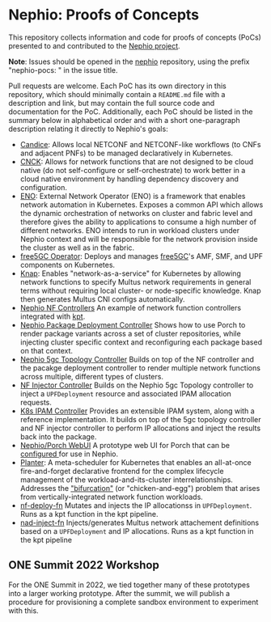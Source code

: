 Nephio: Proofs of Concepts
==========================

This repository collects information and code for proofs of concepts (PoCs) presented to and
contributed to the [Nephio project](https://nephio.org/).

**Note**: Issues should be opened in the [nephio](https://github.com/nephio-project/nephio) repository,
using the prefix "nephio-pocs: " in the issue title.

Pull requests are welcome. Each PoC has its own directory in this repository, which should
minimally contain a `README.md` file with a description and link, but may contain the full source
code and documentation for the PoC. Additionally, each PoC should be listed in the summary
below in alphabetical order and with a short one-paragraph description relating it directly
to Nephio's goals:

* [Candice](candice/):
  Allows local NETCONF and NETCONF-like workflows (to CNFs and adjacent PNFs)
  to be managed declaratively in Kubernetes.
* [CNCK](cnck/):
  Allows for network functions that are not designed to be cloud native
  (do not self-configure or self-orchestrate) to work better in a cloud native
  environment by handling dependency discovery and configuration.
* [ENO](eno/):
  External Network Operator (ENO) is a framework that enables network automation in Kubernetes.
  Exposes a common API which allows the dynamic orchestration of networks on cluster and fabric
  level and therefore gives the ability to applications to consume a high number of different networks.
  ENO intends to run in workload clusters under Nephio context and will be responsible for the network
  provision inside the cluster as well as in the fabric.
* [free5GC Operator](free5gc-operator/):
  Deploys and manages [free5GC](https://www.free5gc.org/)'s AMF, SMF, and UPF components on
  Kubernetes.
* [Knap](knap/):
  Enables "network-as-a-service" for Kubernetes by allowing network functions
  to specify Multus network requirements in general terms without requiring local cluster-
  or node-specific knowledge. Knap then generates Multus CNI configs automatically.
* [Nephio NF Controllers](nephio-nf-controllers/)
  An example of network function controllers integrated with [kpt](https://kpt.dev/).
* [Nephio Package Deployment Controller](https://github.com/nephio-project/nephio-controller-poc/)
  Shows how to use Porch to render package variants across a set of cluster
  repositories, while injecting cluster specific context and reconfiguring each
  package based on that context.
* [Nephio 5gc Topology Controller](nephio-5gc-controller/)
  Builds on top of the NF controller and the pacakge deployment controller to
  render multiple network functions across multiple, different types of
  clusters.
* [NF Injector
  Controller](https://github.com/henderiw-nephio/nf-injector-controller)
  Builds on the Nephio 5gc Topology controller to inject a `UPFDeployment`
  resource and associated IPAM allocation requests.
* [K8s IPAM Controller](https://github.com/nokia/k8s-ipam)
  Provides an extensible IPAM system, along with a reference implementation. It
  builds on top of the 5gc topology controller and NF injector controller to
  perform IP allocations and inject the results back into the package.
* [Nephio/Porch WebUI](https://github.com/GoogleContainerTools/kpt-backstage-plugins)
  A prototype web UI for Porch that can be [configured
  ](https://github.com/nephio-project/nephio-packages/tree/main/nephio-webui) for use in Nephio.
* [Planter](planter/):
  A meta-scheduler for Kubernetes that enables an all-at-once fire-and-forget declarative
  frontend for the complex lifecycle management of the workload-and-its-cluster interrelationships.
  Addresses the ["bifurcation"](https://www.youtube.com/watch?v=6FULuWvXR84)
  (or "chicken-and-egg") problem that arises from vertically-integrated network function workloads.
* [nf-deploy-fn](https://github.com/henderiw-nephio/nf-deploy-fn)
  Mutates and injects the IP allocationss in `UPFDeployment`. Runs as a kpt function in the kpt pipeline.
* [nad-inject-fn](https://github.com/henderiw-nephio/nad-inject-fn)
  Injects/generates Multus network attachement definitions based on a `UPFDeployment` and IP allocations. Runs as a kpt function in the kpt pipeline

## ONE Summit 2022 Workshop

For the ONE Summit in 2022, we tied together many of these prototypes into a
larger working prototype. After the summit, we will publish a procedure for
provisioning a complete sandbox environment to experiment with this.
